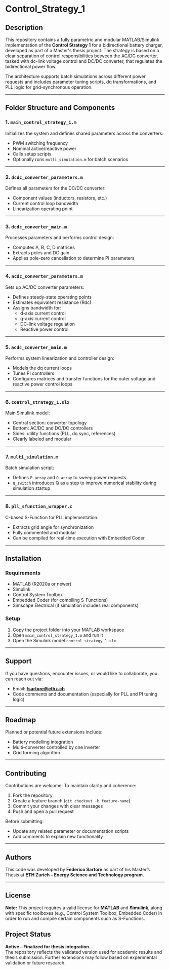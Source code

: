 # Control_Strategy_1

## Description

This repository contains a fully parametric and modular MATLAB/Simulink implementation of the **Control Strategy 1** for a bidirectional battery charger, developed as part of a Master's thesis project. The strategy is based on a clear separation of control responsibilities between the AC/DC converter, tasked with dc-link voltage control and DC/DC converter, that regulates the bidirectional power flow. 

The architecture supports batch simulations across different power requests and includes parameter tuning scripts, dq transformations, and PLL logic for grid-synchronous operation.

---

## Folder Structure and Components

### 1. `main_control_strategy_1.m`
Initializes the system and defines shared parameters across the converters:
- PWM switching frequency
- Nominal active/reactive power
- Calls setup scripts
- Optionally runs `multi_simulation.m` for batch scenarios

---

### 2. `dcdc_converter_parameters.m`
Defines all parameters for the DC/DC converter:
- Component values (inductors, resistors, etc.)
- Current control loop bandwidth
- Linearization operating point

---

### 3. `dcdc_converter_main.m`
Processes parameters and performs control design:
- Computes A, B, C, D matrices
- Extracts poles and DC gain
- Applies pole-zero cancellation to determine PI parameters

---

### 4. `acdc_converter_parameters.m`
Sets up AC/DC converter parameters:
- Defines steady-state operating points
- Estimates equivalent resistance (Rdc)
- Assigns bandwidth for:
  - d-axis current control
  - q-axis current control
  - DC-link voltage regulation
  - Reactive power control

---

### 5. `acdc_converter_main.m`
Performs system linearization and controller design:
- Models the dq current loops
- Tunes PI controllers
- Configures matrices and transfer functions for the outer voltage and reactive power control loops

---

### 6. `control_strategy_1.slx`
Main Simulink model:
- Central section: converter topology
- Bottom: AC/DC and DC/DC controllers
- Sides: utility functions (PLL, dq sync, references)
- Clearly labeled and modular

---

### 7. `multi_simulation.m`
Batch simulation script:
- Defines `P_array` and `Q_array` to sweep power requests
- `Q_switch` introduces Q as a step to improve numerical stability during simulation startup

---

### 8. `pll_sfunction_wrapper.c`
C-based S-Function for PLL implementation:
- Extracts grid angle for synchronization
- Fully commented and modular
- Can be compiled for real-time execution with Embedded Coder

---

## Installation

### Requirements
- MATLAB (R2020a or newer)
- Simulink
- Control System Toolbox
- Embedded Coder (for compiling S-Functions)
- Simscape Electrical (if simulation includes real components)

### Setup
1. Copy the project folder into your MATLAB workspace
2. Open `main_control_strategy_1.m` and run it
3. Open the Simulink model `control_strategy_1.slx`

---

## Support

If you have questions, encounter issues, or would like to collaborate, you can reach out via:

- Email: **fsartore@ethz.ch**
- Code comments and documentation (especially for PLL and PI tuning logic)

---

## Roadmap

Planned or potential future extensions include:
- Battery modelling integration
- Multi-converter controlled by one inverter
- Grid forming algorithm


---

## Contributing

Contributions are welcome. To maintain clarity and coherence:

1. Fork the repository
2. Create a feature branch (`git checkout -b feature-name`)
3. Commit your changes with clear messages
4. Push and open a pull request

Before submitting:
- Update any related parameter or documentation scripts
- Add comments to explain new functionality

---

## Authors 

This code was developed by **Federico Sartore** as part of his Master’s Thesis at **ETH Zurich – Energy Science and Technology program**.

---

## License


**Note:** This project requires a valid license for **MATLAB** and **Simulink**, along with specific toolboxes (e.g., Control System Toolbox, Embedded Coder) in order to run and compile certain components such as S-Functions.


## Project Status

**Active – Finalized for thesis integration.**  
The repository reflects the validated version used for academic results and thesis submission. Further extensions may follow based on experimental validation or future research.
